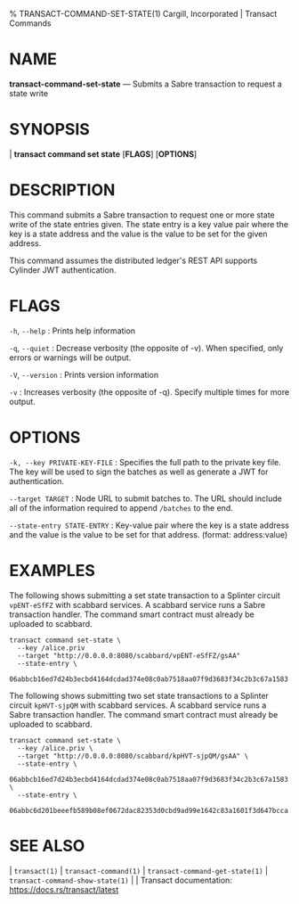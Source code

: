 % TRANSACT-COMMAND-SET-STATE(1) Cargill, Incorporated | Transact Commands
<!--
  Copyright 2018-2021 Cargill Incorporated
  Licensed under Creative Commons Attribution 4.0 International License
  https://creativecommons.org/licenses/by/4.0/
-->

NAME
====

**transact-command-set-state** — Submits a Sabre transaction to request a state 
write

SYNOPSIS
========
| **transact command set state** \[**FLAGS**\] \[**OPTIONS**\]

DESCRIPTION
===========
This command submits a Sabre transaction to request one or more state write of
the state entries given. The state entry is a key value pair where the key is a
state address and the value is the value to be set for the given address.

This command assumes the distributed ledger's REST API supports Cylinder
JWT authentication.

FLAGS
=====
`-h`, `--help`
: Prints help information

`-q`, `--quiet`
: Decrease verbosity (the opposite of -v). When specified, only errors or
  warnings will be output.

`-V`, `--version`
: Prints version information

`-v`
: Increases verbosity (the opposite of -q). Specify multiple times for more
  output.

OPTIONS
=======
`-k, --key PRIVATE-KEY-FILE`
: Specifies the full path to the private key file. The key will be used to
  sign the batches as well as generate a JWT for authentication.

`--target TARGET`
: Node URL to submit batches to. The URL should include all of the information
  required to append `/batches` to the end.

`--state-entry STATE-ENTRY`
: Key-value pair where the key is a state address and the value is the value to
  be set for that address. (format: address:value)


EXAMPLES
========
The following shows submitting a set state transaction to a Splinter circuit
`vpENT-eSfFZ` with scabbard services. A scabbard service runs a Sabre 
transaction handler. The command smart contract must already be uploaded to
scabbard.

```
transact command set-state \
  --key /alice.priv
  --target "http://0.0.0.0:8080/scabbard/vpENT-eSfFZ/gsAA"
  --state-entry \
  06abbcb16ed7d24b3ecbd4164dcdad374e08c0ab7518aa07f9d3683f34c2b3c67a1583:value
```

The following shows submitting two set state transactions to a Splinter circuit
`kpHVT-sjpQM` with scabbard services. A scabbard service runs a Sabre 
transaction handler. The command smart contract must already be uploaded to
scabbard.

```
transact command set-state \
  --key /alice.priv \
  --target "http://0.0.0.0:8080/scabbard/kpHVT-sjpQM/gsAA" \
  --state-entry \
  06abbcb16ed7d24b3ecbd4164dcdad374e08c0ab7518aa07f9d3683f34c2b3c67a1583:value1 \
  --state-entry \
  06abbc6d201beeefb589b08ef0672dac82353d0cbd9ad99e1642c83a1601f3d647bcca:value2
```


SEE ALSO
========
| `transact(1)`
| `transact-command(1)`
| `transact-command-get-state(1)`
| `transact-command-show-state(1)`
|
| Transact documentation: https://docs.rs/transact/latest
